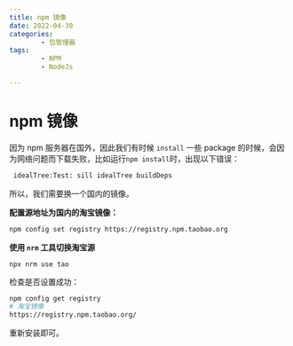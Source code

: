 ```yaml
---
title: npm 镜像
date: 2022-04-30
categories:
        - 包管理器
tags:
        - NPM
        - NodeJs

---
```


# npm 镜像

因为 npm 服务器在国外，因此我们有时候 `install` 一些 package 的时候，会因为网络问题而下载失败，比如运行`npm install`时，出现以下错误：

```sh
 idealTree:Test: sill idealTree buildDeps
```

所以，我们需要换一个国内的镜像。

**配置源地址为国内的淘宝镜像：**

```sh
npm config set registry https://registry.npm.taobao.org
```

**使用 `nrm` 工具切换淘宝源**

```shell
npx nrm use tao
```

检查是否设置成功：

```sh
npm config get registry
# 淘宝镜像
https://registry.npm.taobao.org/
```

重新安装即可。
